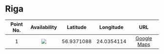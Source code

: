 # Riga

| Point No. | Availability | Latitude  | Longitude | URL |
|:---------:|:------------:|:---------:|:---------:|:---:|
| 1         | ![](https://img.shields.io/badge/Status-available-success.svg)           | 56.9371088 | 24.0354114 | [Google Maps](https://www.google.ru/maps/place/56°56'13.6"N+24°02'07.5"E)
